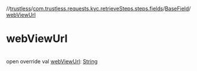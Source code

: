 //[trustless](../../../index.md)/[com.trustless.requests.kyc.retrieveSteps.steps.fields](../index.md)/[BaseField](index.md)/[webViewUrl](web-view-url.md)

# webViewUrl

\
open override val [webViewUrl](web-view-url.md): [String](https://kotlinlang.org/api/latest/jvm/stdlib/kotlin/-string/index.html)
